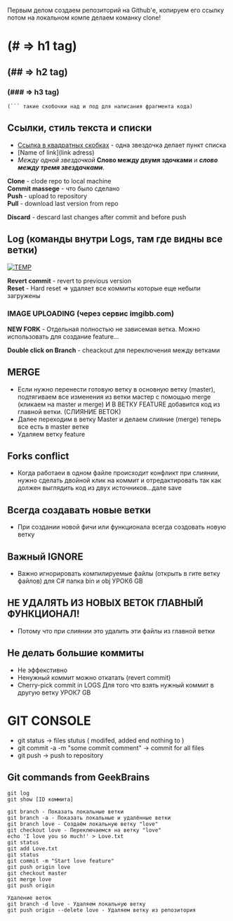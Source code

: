 Первым делом создаем репозиторий на Github'е, копируем его ссылку потом на локальном компе делаем команку clone!

# (# => h1 tag)
## (## => h2 tag)
### (### => h3 tag)



```
(``` такие скобочки над и под для написания фрагмента кода)
```

## Ссылки, стиль текста и списки

* [Ссылка в квадратных скобках](http://www.google.com/) - одна звездочка делает пункт списка
* [Name of link](link adress)
*  *Между одной звездочкой* **Слово между двумя здочками** и ***слово между тремя звездачками***.




**Clone** - clode repo to local machine<br/>
**Commit massege** - что было сделано<br/>
**Push** - upload to repository<br/>
**Pull** - download last version from repo<br/>

**Discard** - descard last changes after commit and before push<br/>

## Log (команды внутри Logs, там где видны все ветки)
<a href="https://ibb.co/diMpaR"><img src="https://image.ibb.co/iOrBpm/TEMP.png" alt="TEMP" border="0"></a>

**Revert commit** - revert to previous version<br/>
**Reset** - Hard reset => удаляет все коммиты которые еще небыли загружены<br/>

### IMAGE UPLOADING  (через сервис imgibb.com)

**NEW FORK** - Отдельная полностью не зависемая ветка. Можно использовать для создание feature...<br/>

**Double click on Branch** - cheackout для переключения между ветками

## MERGE  
* Если нужно перенести готовую ветку в основную ветку (master), подтягиваем все изменения из ветки мастер с помощью merge (кликаем на master и merge) И В ВЕТКУ FEATURE добавится код из главной ветки. (СЛИЯНИЕ ВЕТОК)
* Далее переходим в ветку Master и делаем слияние (merge) теперь все есть в master ветке
* Удаляем ветку feature


## Forks conflict
* Когда работаеи в одном файле происходит конфликт при слиянии, нужно сделать двойной клик на коммит и отредактировать так как должен выглядить код из двух источников...дале save

## Всегда создавать новые ветки
* При создании новой фичи или функционала всегда создовать новую ветку

## Важный IGNORE
* Важно игнорировать компилируемые файлы (открыть в гите ветку файлов) для C# папка bin и obj УРОК6 GB

## НЕ УДАЛЯТЬ ИЗ НОВЫХ ВЕТОК ГЛАВНЫЙ ФУНКЦИОНАЛ!
* Потому что при слиянии это удалить эти файлы из главной ветки

## Не делать большие коммиты
* Не эффекстивно
* Ненужный коммит можно откатать (revert commit)
* Cherry-pick commit in LOGS Для того что взять нужный коммит в другую ветку УРОК7 GB


# GIT CONSOLE

* git status -> files stutus ( modifed, added end nothing to )
* git commit -a -m "some commit comment"  -> commit for all files
* git push -> push to repository


## Git commands from GeekBrains
```
git log
git show [ID коммита]

git branch - Показать локальные ветки
git branch -a - Показать локальные и удалённые ветки
git branch love - Создаём локальную ветку "love"
git checkout love - Переключаемся на ветку "love"
echo 'I love you so much!' > Love.txt
git status
git add Love.txt
git status
git commit -m "Start love feature"
git push origin love
git checkout master
git merge love
git push origin

Удаление веток
git branch -d love - Удаляем локальную ветку
git push origin --delete love - Удаляем ветку из репозитория
```












